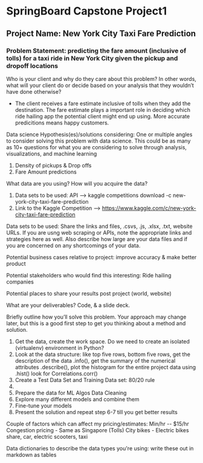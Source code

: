 # SpringBoard Capstone Project1

## Project Name: New York City Taxi Fare Prediction

### Problem Statement: predicting the fare amount (inclusive of tolls) for a taxi ride in New York City given the pickup and dropoff locations

Who is your client and why do they care about this problem? In other words, what will your client do or decide based on your analysis that they wouldn’t have done otherwise?
 - The client receives a fare estimate inclusive of tolls when they add the destination. The fare estimate plays a important role in deciding which ride hailing app the potential client might end up using. More accurate predicitions means happy customers.

Data science Hypothesis(es)/solutions considering: One or multiple angles to consider solving this problem with data science. This could be as many as 10+ questions for what you are considering to solve through analysis, visualizations, and machine learning

 1) Density of pickups & Drop offs
 2) Fare Amount predictions

What data are you using? How will you acquire the data?
 1) Data sets to be used: API --> kaggle competitions download -c new-york-city-taxi-fare-prediction
 2) Link to the Kaggle Competition --> https://www.kaggle.com/c/new-york-city-taxi-fare-prediction

Data sets to be used: Share the links and files, .csvs, .js, .xlsx, .txt, website URLs. If you are usng web scraping or APIs, note the appropriate links and strategies here as well. Also describe how large are your data files and if you are concerned on any shortcomings of your data.

Potential business cases relative to project: improve accuracy & make better product

Potential stakeholders who would find this interesting: Ride hailing companies

Potential places to share your results post project (world, website)

What are your deliverables? Code, & a slide deck.

Briefly outline how you’ll solve this problem. Your approach may change later, but this is a good first step to get you thinking about a method and solution.

1) Get the data, create the work space. Do we need to create an isolated (virtualenv)
environment in Python? 
2) Look at the data structure: 
like top five rows, bottom five rows, 
get the description of the data .info(), 
get the summary of the numerical attributes .describe(), 
plot the histogram for the entire project data using .hist()
look for Correlations.corr()
3) Create a Test Data Set and Training Data set: 80/20 rule
4) 
5) Prepare the data for ML Algos
Data Cleaning
6) Explore many different models and combine them
7) Fine-tune your models
8) Present the solution and repeat step 6-7 till you get better results

Couple of factors which can affect my pricing/estimates:
Min/hr -- $15/hr
Congestion pricing - Same as Singapore (Tolls)
City bikes - Electric bikes share, car, electric scooters, taxi 

Data dictionaries to describe the data types you're using: write these out in markdown as tables

